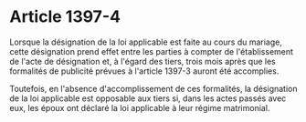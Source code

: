 # Article 1397-4

Lorsque la désignation de la loi applicable est faite au cours du mariage, cette désignation prend effet entre les parties à compter de l'établissement de l'acte de désignation et, à l'égard des tiers, trois mois après que les formalités de publicité prévues à l'article 1397-3 auront été accomplies.

Toutefois, en l'absence d'accomplissement de ces formalités, la désignation de la loi applicable est opposable aux tiers si, dans les actes passés avec eux, les époux ont déclaré la loi applicable à leur régime matrimonial.
